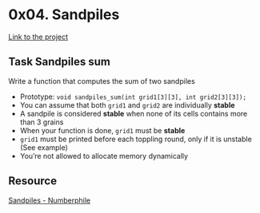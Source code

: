 # 0x04. Sandpiles
[Link to the project](https://intranet.hbtn.io/projects/460)

## Task Sandpiles sum
Write a function that computes the sum of two sandpiles

<ul>
<li>Prototype: <code>void sandpiles_sum(int grid1[3][3], int grid2[3][3]);</code></li>
<li>You can assume that both <code>grid1</code> and <code>grid2</code> are individually <strong>stable</strong></li>
<li>A sandpile is considered <strong>stable</strong> when none of its cells contains more than 3 grains</li>
<li>When your function is done, <code>grid1</code> must be <strong>stable</strong></li>
<li><code>grid1</code> must be printed before each toppling round, only if it is unstable (See example)</li>
<li>You’re not allowed to allocate memory dynamically</li>
</ul>

## Resource
<a href="https://www.youtube.com/watch?v=1MtEUErz7Gg" title="Sandpiles - Numberphile" target="_blank">Sandpiles - Numberphile</a>
